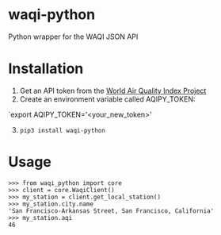 # waqi-python
Python wrapper for the WAQI JSON API

# Installation
1. Get an API token from the [World Air Quality Index Project](https://aqicn.org/data-platform/token/#/)
2. Create an environment variable called AQIPY_TOKEN:

`export AQIPY_TOKEN='<your_new_token>'

3. `pip3 install waqi-python`

# Usage
```
>>> from waqi_python import core
>>> client = core.WaqiClient()
>>> my_station = client.get_local_station()
>>> my_station.city.name
'San Francisco-Arkansas Street, San Francisco, California'
>>> my_station.aqi
46
```

